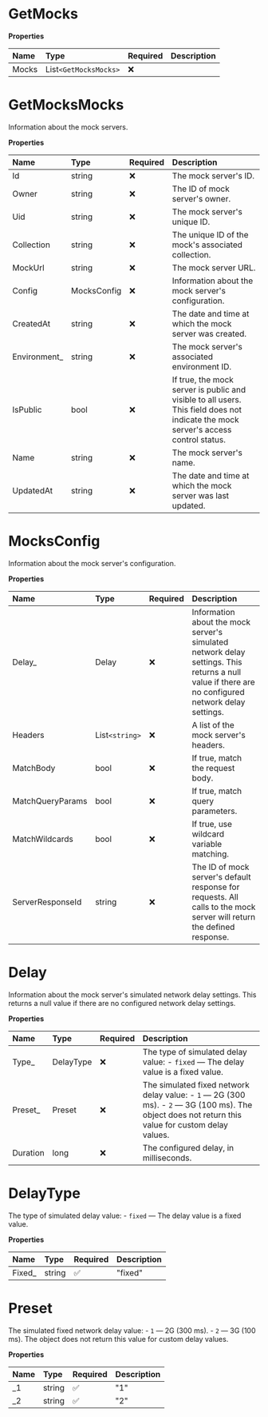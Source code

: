 # GetMocks

**Properties**

| Name  | Type                | Required | Description |
| :---- | :------------------ | :------- | :---------- |
| Mocks | List`<GetMocksMocks>` | ❌       |             |

# GetMocksMocks

Information about the mock servers.

**Properties**

| Name          | Type        | Required | Description                                                                                                                        |
| :------------ | :---------- | :------- | :--------------------------------------------------------------------------------------------------------------------------------- |
| Id            | string      | ❌       | The mock server's ID.                                                                                                              |
| Owner         | string      | ❌       | The ID of mock server's owner.                                                                                                     |
| Uid           | string      | ❌       | The mock server's unique ID.                                                                                                       |
| Collection    | string      | ❌       | The unique ID of the mock's associated collection.                                                                                 |
| MockUrl       | string      | ❌       | The mock server URL.                                                                                                               |
| Config        | MocksConfig | ❌       | Information about the mock server's configuration.                                                                                 |
| CreatedAt     | string      | ❌       | The date and time at which the mock server was created.                                                                            |
| Environment\_ | string      | ❌       | The mock server's associated environment ID.                                                                                       |
| IsPublic      | bool        | ❌       | If true, the mock server is public and visible to all users. This field does not indicate the mock server's access control status. |
| Name          | string      | ❌       | The mock server's name.                                                                                                            |
| UpdatedAt     | string      | ❌       | The date and time at which the mock server was last updated.                                                                       |

# MocksConfig

Information about the mock server's configuration.

**Properties**

| Name             | Type         | Required | Description                                                                                                                                        |
| :--------------- | :----------- | :------- | :------------------------------------------------------------------------------------------------------------------------------------------------- |
| Delay\_          | Delay        | ❌       | Information about the mock server's simulated network delay settings. This returns a null value if there are no configured network delay settings. |
| Headers          | List`<string>` | ❌       | A list of the mock server's headers.                                                                                                               |
| MatchBody        | bool         | ❌       | If true, match the request body.                                                                                                                   |
| MatchQueryParams | bool         | ❌       | If true, match query parameters.                                                                                                                   |
| MatchWildcards   | bool         | ❌       | If true, use wildcard variable matching.                                                                                                           |
| ServerResponseId | string       | ❌       | The ID of mock server's default response for requests. All calls to the mock server will return the defined response.                              |

# Delay

Information about the mock server's simulated network delay settings. This returns a null value if there are no configured network delay settings.

**Properties**

| Name     | Type      | Required | Description                                                                                                                                       |
| :------- | :-------- | :------- | :------------------------------------------------------------------------------------------------------------------------------------------------ |
| Type\_   | DelayType | ❌       | The type of simulated delay value: - `fixed` — The delay value is a fixed value.                                                                  |
| Preset\_ | Preset    | ❌       | The simulated fixed network delay value: - `1` — 2G (300 ms). - `2` — 3G (100 ms). The object does not return this value for custom delay values. |
| Duration | long      | ❌       | The configured delay, in milliseconds.                                                                                                            |

# DelayType

The type of simulated delay value: - `fixed` — The delay value is a fixed value.

**Properties**

| Name    | Type   | Required | Description |
| :------ | :----- | :------- | :---------- |
| Fixed\_ | string | ✅       | "fixed"     |

# Preset

The simulated fixed network delay value: - `1` — 2G (300 ms). - `2` — 3G (100 ms). The object does not return this value for custom delay values.

**Properties**

| Name | Type   | Required | Description |
| :--- | :----- | :------- | :---------- |
| \_1  | string | ✅       | "1"         |
| \_2  | string | ✅       | "2"         |

<!-- This file was generated by liblab | https://liblab.com/ -->
